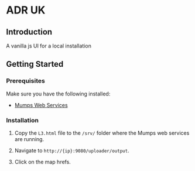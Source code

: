 # ADR UK

## Introduction

A vanilla js UI for a local installation

## Getting Started

### Prerequisites

Make sure you have the following installed:

- [Mumps Web Services](#link-to-mumps-web-services)

### Installation

1. Copy the `L3.html` file to the `/srv/` folder where the Mumps web services are running.

2. Navigate to `http://{ip}:9080/uploader/output`.

3. Click on the map hrefs.